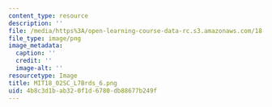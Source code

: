 ```yaml
---
content_type: resource
description: ''
file: /media/https%3A/open-learning-course-data-rc.s3.amazonaws.com/18-02sc-multivariable-calculus-fall-2010/4b8c3d1bab320f1d6780db88677b249f_MIT18_02SC_L7Brds_6.png
file_type: image/png
image_metadata:
  caption: ''
  credit: ''
  image-alt: ''
resourcetype: Image
title: MIT18_02SC_L7Brds_6.png
uid: 4b8c3d1b-ab32-0f1d-6780-db88677b249f
---
```

